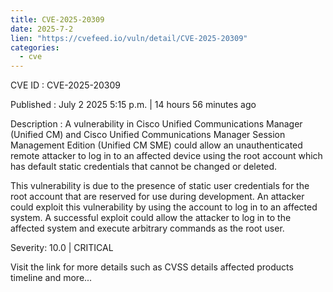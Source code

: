 ```yaml
--- 
title: CVE-2025-20309
date: 2025-7-2
lien: "https://cvefeed.io/vuln/detail/CVE-2025-20309"
categories:
  - cve
---
```


CVE ID : CVE-2025-20309

Published :  July 2
2025
5:15 p.m. | 14 hours
56 minutes ago

Description : A vulnerability in Cisco Unified Communications Manager (Unified CM) and Cisco Unified Communications Manager Session Management Edition (Unified CM SME) could allow an unauthenticated
remote attacker to log in to an affected device using the root account
which has default
static credentials that cannot be changed or deleted.

This vulnerability is due to the presence of static user credentials for the root account that are reserved for use during development. An attacker could exploit this vulnerability by using the account to log in to an affected system. A successful exploit could allow the attacker to log in to the affected system and execute arbitrary commands as the root user.

Severity: 10.0 | CRITICAL

Visit the link for more details
such as CVSS details
affected products
timeline
and more...
